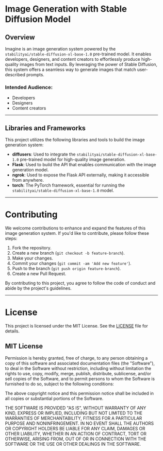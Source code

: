 # Image Generation with Stable Diffusion Model

## Overview
Imagine is an image generation system powered by the `stabilityai/stable-diffusion-xl-base-1.0` pre-trained model. It enables developers, designers, and content creators to effortlessly produce high-quality images from text inputs. By leveraging the power of Stable Diffusion, this system offers a seamless way to generate images that match user-described prompts.

### Intended Audience:
- Developers
- Designers
- Content creators

---

## Libraries and Frameworks

This project utilizes the following libraries and tools to build the image generation system:

- **diffusers**: Used to integrate the `stabilityai/stable-diffusion-xl-base-1.0` pre-trained model for high-quality image generation.
- **Flask**: Used to build the API that enables communication with the image generation model.
- **ngrok**: Used to expose the Flask API externally, making it accessible from anywhere.
- **torch**: The PyTorch framework, essential for running the `stabilityai/stable-diffusion-xl-base-1.0` model.

---

# Contributing

We welcome contributions to enhance and expand the features of this image generation system. If you'd like to contribute, please follow these steps:

1. Fork the repository.
2. Create a new branch (`git checkout -b feature-branch`).
3. Make your changes.
4. Commit your changes (`git commit -am 'Add new feature'`).
5. Push to the branch (`git push origin feature-branch`).
6. Create a new Pull Request.

By contributing to this project, you agree to follow the code of conduct and abide by the project's guidelines.


---

# License

This project is licensed under the MIT License. See the [LICENSE](LICENSE) file for details.

MIT License
-----------
Permission is hereby granted, free of charge, to any person obtaining a copy
of this software and associated documentation files (the "Software"), to deal
in the Software without restriction, including without limitation the rights
to use, copy, modify, merge, publish, distribute, sublicense, and/or sell
copies of the Software, and to permit persons to whom the Software is
furnished to do so, subject to the following conditions:

The above copyright notice and this permission notice shall be included in all
copies or substantial portions of the Software.

THE SOFTWARE IS PROVIDED "AS IS", WITHOUT WARRANTY OF ANY KIND, EXPRESS OR
IMPLIED, INCLUDING BUT NOT LIMITED TO THE WARRANTIES OF MERCHANTABILITY,
FITNESS FOR A PARTICULAR PURPOSE AND NONINFRINGEMENT. IN NO EVENT SHALL THE
AUTHORS OR COPYRIGHT HOLDERS BE LIABLE FOR ANY CLAIM, DAMAGES OR OTHER
LIABILITY, WHETHER IN AN ACTION OF CONTRACT, TORT OR OTHERWISE, ARISING FROM,
OUT OF OR IN CONNECTION WITH THE SOFTWARE OR THE USE OR OTHER DEALINGS IN
THE SOFTWARE.
